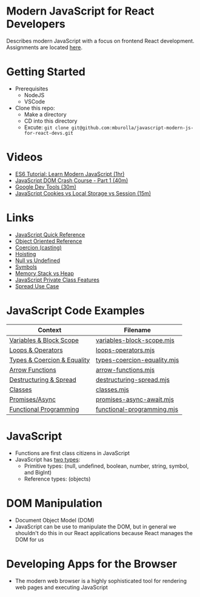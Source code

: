 # Modern JavaScript for React Developers
Describes modern JavaScript with a focus on frontend React development.  Assignments are located [here](./assignments.md).

# Getting Started 
- Prerequisites
  - NodeJS
  - VSCode
- Clone this repo:
  - Make a directory
  - CD into this directory
  - Excute: `git clone git@github.com:mburolla/javascript-modern-js-for-react-devs.git`

# Videos
- [ES6 Tutorial: Learn Modern JavaScript (1hr)](https://youtu.be/NCwa_xi0Uuc)
- [JavaScript DOM Crash Course - Part 1 (40m)](https://youtu.be/0ik6X4DJKCc)
- [Google Dev Tools (30m)](https://youtu.be/VYyQv0CSZOE)
- [JavaScript Cookies vs Local Storage vs Session (15m)](https://youtu.be/GihQAC1I39Q)

# Links
- [JavaScript Quick Reference](javascript-reference.md)
- [Object Oriented Reference](oop-reference.md)
- [Coercion (casting)](https://www.freecodecamp.org/news/js-type-coercion-explained-27ba3d9a2839/)
- [Hoisting](https://www.w3schools.com/js/js_hoisting.asp)
- [Null vs Undefined](https://flexiple.com/undefined-vs-null-javascript/#:~:text=Unassigned%20variables%20are%20initialized%20by%20JavaScript%20with%20a%20default%20value%20of%20undefined.&text=Here%20as%20the%20variable%20is,a%20representation%20of%20no%20value.)
- [Symbols](https://www.programiz.com/javascript/symbol)
- [Memory Stack vs Heap](https://felixgerschau.com/javascript-memory-management/)
- [JavaScript Private Class Features](https://developer.mozilla.org/en-US/docs/Web/JavaScript/Reference/Classes/Private_class_fields)
- [Spread Use Case](https://www.samanthaming.com/tidbits/92-6-use-cases-of-spread-with-array/)

# JavaScript Code Examples
|Context                                                    |Filename                                                  |
|-----------------------------------------------------------|----------------------------------------------------------|
|[Variables & Block Scope](variables-block-scope.mjs)       |[variables-block-scope.mjs](./variables-block-scope.mjs)  |
|[Loops & Operators](loops-operators.mjs)                   |[loops-operators.mjs](loops-operators.mjs)                |
|[Types & Coercion & Equality](types-coercion-equality.mjs) |[types-coercion-equality.mjs](types-coercion-equality.mjs)|
|[Arrow Functions](arrow-functions.mjs)                     |[arrow-functions.mjs](arrow-functions.mjs)                |
|[Destructuring & Spread](destructuring-spread.mjs)         |[destructuring-spread.mjs](destructuring-spread.mjs)      |
|[Classes](classes.mjs)                                     |[classes.mjs](classes.mjs)                                |
|[Promises/Async](promises-async-await.mjs)                 |[promises-async-await.mjs](promises-async-await.mjs)      |
|[Functional Programming](functional-programming.mjs)       |[functional-programming.mjs](functional-programming.mjs)  |

# JavaScript
- Functions are first class citizens in JavaScript
- JavaScript has [two types](https://developer.mozilla.org/en-US/docs/Web/JavaScript/Data_structures): 
  - Primitive types: (null, undefined, boolean, number, string, symbol, and BigInt)
  - Reference types: (objects)

# DOM Manipulation
- Document Object Model (DOM)
- JavaScript can be use to manipulate the DOM, but in general we shouldn't do this in our React applications because React manages the DOM for us

# Developing Apps for the Browser
- The modern web browser is a highly sophisticated tool for rendering web pages and executing JavaScript
